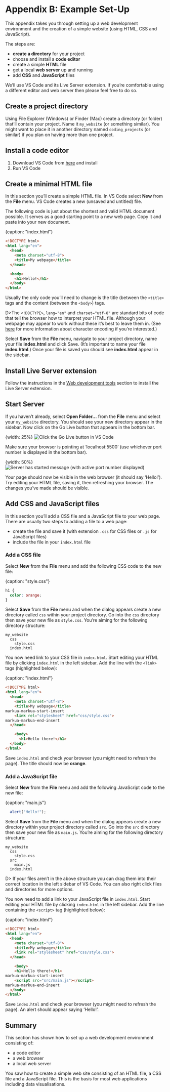 # Appendix B: Example Set-Up

This appendix takes you through setting up a web development environment and the creation of a simple website (using HTML, CSS and JavaScript).

The steps are:

* **create a directory** for your project
* choose and install a **code editor**
* create a simple **HTML** file
* get a local **web server** up and running
* add **CSS** and **JavaScript** files

We’ll use VS Code and its Live Server extension. If you’re comfortable using a different editor and web server then please feel free to do so.

## Create a project directory

Using File Explorer (Windows) or Finder (Mac) create a directory (or folder) that’ll contain your project. Name it `my_website` (or something similar). You might want to place it in another directory named `coding_projects` (or similar) if you plan on having more than one project.

## Install a code editor

1.  Download VS Code from [here](https://code.visualstudio.com/) and install
2.  Run VS Code

## Create a minimal HTML file

In this section you’ll create a simple HTML file. In VS Code select **New** from the **File** menu. VS Code creates a new (unsaved and untitled) file.

The following code is just about the shortest and valid HTML document possible. It serves as a good starting point to a new web page. Copy it and paste into your new document.

{caption: "index.html"}
```html
<!DOCTYPE html>
<html lang="en">
  <head>
    <meta charset="utf-8">
    <title>My webpage</title>
  </head>

  <body>
    <h1>Hello!</h1>
  </body>
</html>
```

Usually the only code you’ll need to change is the title (between the `<title>` tags and the content (between the `<body>`) tags.

D>The `<!DOCTYPE>`, `lang="en"` and `charset="utf-8"` are standard bits of code that tell the browser how to interpret your HTML file. Although your webpage may appear to work without these it’s best to leave them in. (See [here](https://www.w3.org/International/questions/qa-what-is-encoding) for more information about character encoding if you’re interested.)

Select **Save** from the **File** menu, navigate to your project directory, name your file **index.html** and click Save. (It’s important to name your file **index.html**.) Once your file is saved you should see **index.html** appear in the sidebar.

## Install Live Server extension

Follow the instructions in the [Web development tools](https://learn.createwithdata.com/books/html-svg-css-and-javascript-for-data-visualisation/sections/tools-set-up-etc/) section to install the Live Server extension.

## Start Server

If you haven’t already, select **Open Folder…** from the **File** menu and select your `my_website` directory. You should see your new directory appear in the sidebar. Now click on the Go Live button that appears in the bottom bar.

{width: 25%}
![Click the Go Live button in VS Code](https://learn.createwithdata.com/wp-content/uploads/2021/05/image-4.png)

Make sure your browser is pointing at ‘localhost:5500’ (use whichever port number is displayed in the bottom bar).

{width: 50%}
![Server has started message (with active port number displayed)](https://learn.createwithdata.com/wp-content/uploads/2021/05/image-5.png)

Your page should now be visible in the web browser (it should say ‘Hello!’). Try editing your HTML file, saving it, then refreshing your browser. The changes you’ve made should be visible.

## Add CSS and JavaScript files

In this section you’ll add a CSS file and a JavaScript file to your web page. There are usually two steps to adding a file to a web page:

* create the file and save it (with extension `.css` for CSS files or `.js` for JavaScript files)
* include the file in your `index.html` file

### Add a CSS file

Select **New** from the **File** menu and add the following CSS code to the new file:

{caption: "style.css"}
```css
h1 {
  color: orange;
}
```

Select **Save** from the **File** menu and when the dialog appears create a new directory called `css` within your project directory. Go into the `css` directory then save your new file as `style.css`. You’re aiming for the following directory structure:

```text
my_website
  css
    style.css
  index.html
```

You now need link to your CSS file in `index.html`. Start editing your HTML file by clicking `index.html` in the left sidebar. Add the line with the `<link>` tags (highlighted below):

{caption: "index.html"}
```html
<!DOCTYPE html>
<html lang="en">
  <head>
    <meta charset="utf-8">
    <title>My webpage</title>
markua-markua-start-insert
    <link rel="stylesheet" href="css/style.css">
markua-markua-end-insert
  </head>

	<body>
	  <h1>Hello there!</h1>
  </body>
</html>
```

Save `index.html` and check your browser (you might need to refresh the page). The title should now be **orange**.

### Add a JavaScript file

Select **New** from the **File** menu and add the following JavaScript code to the new file:

{caption: "main.js"}
```js
  alert("Hello!");
```

Select **Save** from the **File** menu and when the dialog appears create a new directory within your project directory called `src`. Go into the `src` directory then save your new file as `main.js`. You’re aiming for the following directory structure:

```text
my_website
  css
    style.css
  src
    main.js
  index.html
```

D> If your files aren’t in the above structure you can drag them into their correct location in the left sidebar of VS Code. You can also right click files and directories for more options.

You now need to add a link to your JavaScript file in `index.html`. Start editing your HTML file by clicking `index.html` in the left sidebar. Add the line containing the `<script>` tag (highlighted below):

{caption: "index.html"}
```html
<!DOCTYPE html>
<html lang="en">
  <head>
    <meta charset="utf-8">
    <title>My webpage</title>
    <link rel="stylesheet" href="css/style.css">
  </head>

	<body>
    <h1>Hello there!</h1>
markua-markua-start-insert
    <script src="src/main.js"></script>
markua-markua-end-insert
  </body>
</html>
```

Save `index.html` and check your browser (you might need to refresh the page). An alert should appear saying ‘Hello!’.

## Summary

This section has shown how to set up a web development environment consisting of:

* a code editor
* a web browser
* a local web server

You saw how to create a simple web site consisting of an HTML file, a CSS file and a JavaScript file. This is the basis for most web applications including data visualisations.